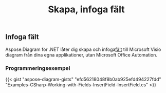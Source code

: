 ﻿---
title: Skapa, infoga fält
type: docs
weight: 10
url: /sv/net/create-insert-fields/
description: Så här skapar du, infoga fält med C# Diagram API .
---
## **Infoga fält**
 Aspose.Diagram for .NET låter dig skapa och infoga[fält](https://reference.aspose.com/diagram/net/aspose.diagram/field) till Microsoft Visio diagram från dina egna applikationer, utan Microsoft Office Automation.
### **Programmeringsexempel**
{{< gist "aspose-diagram-gists" "efd56218048f8b0ab925efd494227fdd" "Examples-CSharp-Working-with-Fields-InsertField-InsertField.cs" >}}
